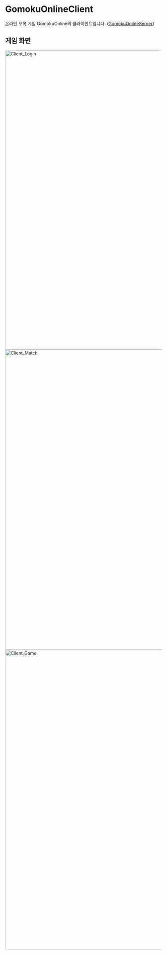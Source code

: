 # GomokuOnlineClient
온라인 오목 게임 GomokuOnline의 클라이언트입니다. ([GomokuOnlineServer](https://github.com/aajuy/GomokuOnlineServer))

## 게임 화면
<img width="962" alt="Client_Login" src="https://github.com/aajuy/GomokuOnlineClient/assets/88243441/d64bbe8d-baff-45f3-bef6-f5d8e338e89c">
<img width="965" alt="Client_Match" src="https://github.com/aajuy/GomokuOnlineClient/assets/88243441/7eb39ce6-8116-4b5b-8e62-955e3d6ef5d5">
<img width="964" alt="Client_Game" src="https://github.com/aajuy/GomokuOnlineClient/assets/88243441/c318764b-4c5b-4cb8-a816-a83389d4f61f">
